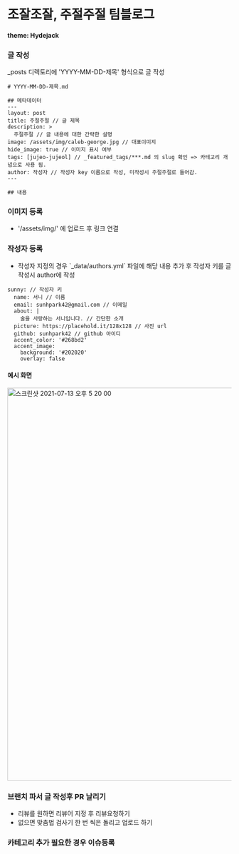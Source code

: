 # 조잘조잘, 주절주절 팀블로그

#### theme: Hydejack

### 글 작성

\_posts 디렉토리에 'YYYY-MM-DD-제목' 형식으로 글 작성

```
# YYYY-MM-DD-제목.md

## 메타데이터
---
layout: post
title: 주절주절 // 글 제목
description: >
  주절주절 // 글 내용에 대한 간략한 설명
image: /assets/img/caleb-george.jpg // 대표이미지
hide_image: true // 이미지 표시 여부
tags: [jujeo-jujeol] // _featured_tags/***.md 의 slug 확인 => 카테고리 개념으로 사용 됨.
author: 작성자 // 작성자 key 이름으로 작성, 미작성시 주절주절로 들어감.
---

## 내용
```

### 이미지 등록
* '/assets/img/' 에 업로드 후 링크 연결

### 작성자 등록

*   작성자 지정의 경우 \`\_data/authors.yml\` 파일에 해당 내용 추가 후 작성자 키를 글 작성시 author에 작성
```
sunny: // 작성자 키
  name: 서니 // 이름
  email: sunhpark42@gmail.com // 이메일
  about: |
    술을 사랑하는 서니입니다. // 간단한 소개
  picture: https://placehold.it/128x128 // 사진 url
  github: sunhpark42 // github 아이디
  accent_color: '#268bd2'
  accent_image:
    background: '#202020'
    overlay: false
```

#### 예시 화면
<img width="881" alt="스크린샷 2021-07-13 오후 5 20 00" src="https://user-images.githubusercontent.com/67677561/125417329-0e6d7e22-e90f-48cb-89d6-74ee5c5bd8c0.png">

### 브랜치 파서 글 작성후 PR 날리기
* 리뷰를 원하면 리뷰어 지정 후 리뷰요청하기
* 없으면 맞춤법 검사기 한 번 씩은 돌리고 업로드 하기

### 카테고리 추가 필요한 경우 이슈등록
